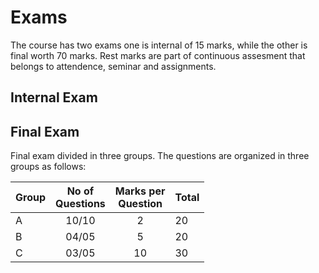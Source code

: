 # Exams

The course has two exams one is internal of 15 marks, while the other is final worth 70 marks. Rest marks are part of continuous assesment that belongs to attendence, seminar and assignments.

## Internal Exam

## Final Exam

Final exam divided in three groups. The questions are organized in three groups as follows:

| Group | No of <br> Questions | Marks per <br> Question | Total |
|-------|:--------------------:|:-----------------------:|-------|
| A     |         10/10        |            2            | 20    |
| B     |         04/05        |            5            | 20    |
| C     |         03/05        |            10           | 30    |